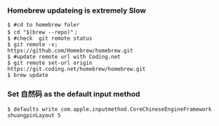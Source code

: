 ### Homebrew updateing is extremely Slow

```
$ #cd to homebrew foler
$ cd "$(brew --repo)"；
$ #check  git remote status
$ git remote -v;
https://github.com/Homebrew/homebrew.git
$ #update remote url with Coding.net
$ git remote set-url origin https://git.coding.net/homebrew/homebrew.git
$ brew update
```

### Set 自然码 as the default input method
```
$ defaults write com.apple.inputmethod.CoreChineseEngineFramework shuangpinLayout 5
```
